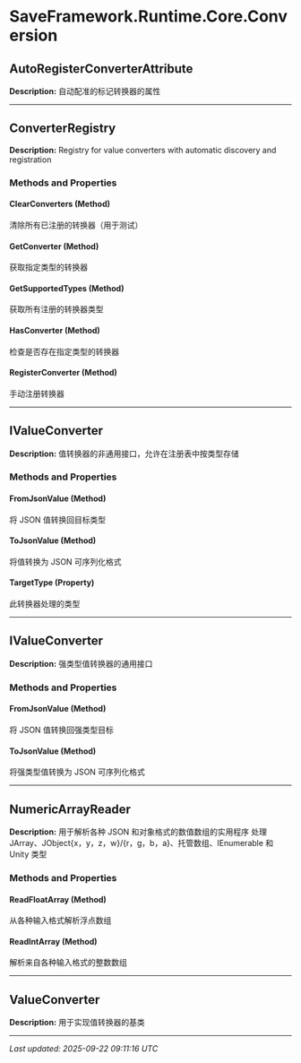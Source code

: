 # SaveFramework.Runtime.Core.Conversion

## AutoRegisterConverterAttribute

**Description:** 自动配准的标记转换器的属性

---

## ConverterRegistry

**Description:** Registry for value converters with automatic discovery and registration

### Methods and Properties

#### ClearConverters (Method)
清除所有已注册的转换器（用于测试）

#### GetConverter (Method)
获取指定类型的转换器

#### GetSupportedTypes (Method)
获取所有注册的转换器类型

#### HasConverter (Method)
检查是否存在指定类型的转换器

#### RegisterConverter (Method)
手动注册转换器

---

## IValueConverter

**Description:** 值转换器的非通用接口，允许在注册表中按类型存储

### Methods and Properties

#### FromJsonValue (Method)
将 JSON 值转换回目标类型

#### ToJsonValue (Method)
将值转换为 JSON 可序列化格式

#### TargetType (Property)
此转换器处理的类型

---

## IValueConverter

**Description:** 强类型值转换器的通用接口

### Methods and Properties

#### FromJsonValue (Method)
将 JSON 值转换回强类型目标

#### ToJsonValue (Method)
将强类型值转换为 JSON 可序列化格式

---

## NumericArrayReader

**Description:** 用于解析各种 JSON 和对象格式的数值数组的实用程序
处理 JArray、JObject{x，y，z，w}/{r，g，b，a}、托管数组、IEnumerable 和 Unity 类型

### Methods and Properties

#### ReadFloatArray (Method)
从各种输入格式解析浮点数组

#### ReadIntArray (Method)
解析来自各种输入格式的整数数组

---

## ValueConverter

**Description:** 用于实现值转换器的基类

---

*Last updated: 2025-09-22 09:11:16 UTC*
